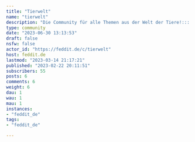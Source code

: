 ```yaml
---
title: "Tierwelt" 
name: "tierwelt"
description: "Die Community für alle Themen aus der Welt der Tiere!::: spoiler AttributionFaultier Icon erstellt von  [max.icons - Flaticon](https://www.flaticon.com/de/kostenlose-icons/faultier):::"
type: community
date: "2023-06-30 13:13:53"
draft: false
nsfw: false
actor_id: "https://feddit.de/c/tierwelt"
host: feddit.de
lastmod: "2023-03-14 21:17:21"
published: "2023-02-22 20:11:51"
subscribers: 55
posts: 6
comments: 6
weight: 6
dau: 1
wau: 1
mau: 1
instances:
- "feddit_de"
tags: 
- "feddit_de"

---
```

